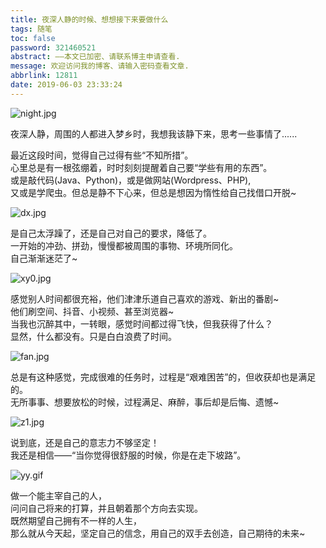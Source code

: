 ```yaml
---
title: 夜深人静的时候、想想接下来要做什么
tags: 随笔
toc: false
password: 321460521
abstract: ——本文已加密、请联系博主申请查看.
message: 欢迎访问我的博客、请输入密码查看文章.
abbrlink: 12811
date: 2019-06-03 23:33:24
---
```


![night.jpg](http://cdn.anyway1314.cn/imagenight.jpg)

夜深人静，周围的人都进入梦乡时，我想我该静下来，思考一些事情了......

<!--more-->

最近这段时间，觉得自己过得有些“不知所措”。  
心里总是有一根弦绷着，时时刻刻提醒着自己要“学些有用的东西”。  
或是敲代码(Java、Python)，或是做网站(Wordpress、PHP),  
又或是学爬虫。但总是静不下心来，但总是想因为惰性给自己找借口开脱~  

![dx.jpg](http://cdn.anyway1314.cn/imagedx.jpg)

是自己太浮躁了，还是自己对自己的要求，降低了。  
一开始的冲劲、拼劲，慢慢都被周围的事物、环境所同化。  
自己渐渐迷茫了~    

![xy0.jpg](http://cdn.anyway1314.cn/imagexy0.jpg)

感觉别人时间都很充裕，他们津津乐道自己喜欢的游戏、新出的番剧~  
他们刷空间、抖音、小视频、甚至浏览器~  
当我也沉醉其中，一转眼，感觉时间都过得飞快，但我获得了什么？  
显然，什么都没有。只是白白浪费了时间。  

![fan.jpg](http://cdn.anyway1314.cn/imagefan.jpg)

总是有这种感觉，完成很难的任务时，过程是“艰难困苦”的，但收获却也是满足的。  
无所事事、想要放松的时候，过程满足、麻醉，事后却是后悔、遗憾~    


![z1.jpg](http://cdn.anyway1314.cn/imagez1.jpg)

说到底，还是自己的意志力不够坚定！  
我还是相信——“当你觉得很舒服的时候，你是在走下坡路”。  

![yy.gif](http://cdn.anyway1314.cn/imageyy.gif)

做一个能主宰自己的人，  
问问自己将来的打算，并且朝着那个方向去实现。  
既然期望自己拥有不一样的人生，  
那么就从今天起，坚定自己的信念，用自己的双手去创造，自己期待的未来~  
